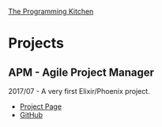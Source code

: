 [The Programming Kitchen][]
# Projects

## APM - Agile Project Manager

2017/07 - A very first Elixir/Phoenix project.

* [Project Page](https://theprogrammingkitchen.github.io/apm/)
* [GitHub](https://github.com/TheProgrammingKitchen/apm)



[The Programming Kitchen]: https://theprogrammingkitchen.github.io/team/
